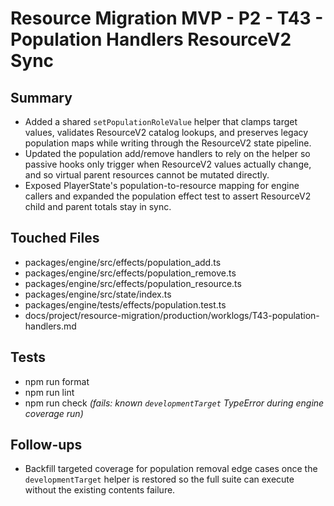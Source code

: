 # Resource Migration MVP - P2 - T43 - Population Handlers ResourceV2 Sync

## Summary

- Added a shared `setPopulationRoleValue` helper that clamps target values, validates ResourceV2 catalog lookups, and preserves legacy population maps while writing through the ResourceV2 state pipeline.
- Updated the population add/remove handlers to rely on the helper so passive hooks only trigger when ResourceV2 values actually change, and so virtual parent resources cannot be mutated directly.
- Exposed PlayerState's population-to-resource mapping for engine callers and expanded the population effect test to assert ResourceV2 child and parent totals stay in sync.

## Touched Files

- packages/engine/src/effects/population_add.ts
- packages/engine/src/effects/population_remove.ts
- packages/engine/src/effects/population_resource.ts
- packages/engine/src/state/index.ts
- packages/engine/tests/effects/population.test.ts
- docs/project/resource-migration/production/worklogs/T43-population-handlers.md

## Tests

- npm run format
- npm run lint
- npm run check _(fails: known `developmentTarget` TypeError during engine coverage run)_

## Follow-ups

- Backfill targeted coverage for population removal edge cases once the `developmentTarget` helper is restored so the full suite can execute without the existing contents failure.
